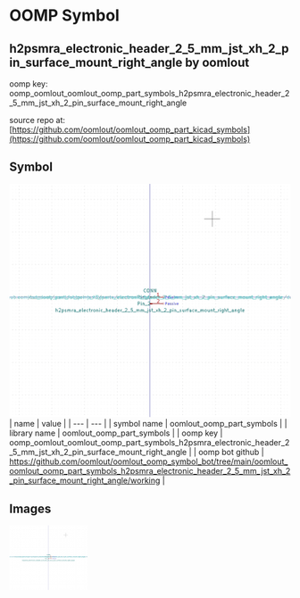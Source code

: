 # OOMP Symbol  
## h2psmra_electronic_header_2_5_mm_jst_xh_2_pin_surface_mount_right_angle  by oomlout  
  
oomp key: oomp_oomlout_oomlout_oomp_part_symbols_h2psmra_electronic_header_2_5_mm_jst_xh_2_pin_surface_mount_right_angle  
  
source repo at: [https://github.com/oomlout/oomlout_oomp_part_kicad_symbols](https://github.com/oomlout/oomlout_oomp_part_kicad_symbols)  
## Symbol  
  
[![working.png](working_600.png)](working.png)  
| name | value | 
| --- | --- | 
| symbol name | oomlout_oomp_part_symbols | 
| library name | oomlout_oomp_part_symbols | 
| oomp key | oomp_oomlout_oomlout_oomp_part_symbols_h2psmra_electronic_header_2_5_mm_jst_xh_2_pin_surface_mount_right_angle | 
| oomp bot github | https://github.com/oomlout/oomlout_oomp_symbol_bot/tree/main/oomlout_oomlout_oomp_part_symbols_h2psmra_electronic_header_2_5_mm_jst_xh_2_pin_surface_mount_right_angle/working | 
## Images  
  
[![working.png](working_140.png)](working.png)  
